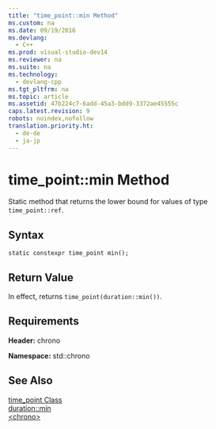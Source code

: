 ```yaml
---
title: "time_point::min Method"
ms.custom: na
ms.date: 09/19/2016
ms.devlang: 
  - C++
ms.prod: visual-studio-dev14
ms.reviewer: na
ms.suite: na
ms.technology: 
  - devlang-cpp
ms.tgt_pltfrm: na
ms.topic: article
ms.assetid: 47b224c7-6add-45a3-bdd9-3372ae45555c
caps.latest.revision: 9
robots: noindex,nofollow
translation.priority.ht: 
  - de-de
  - ja-jp
---
```

# time_point::min Method
Static method that returns the lower bound for values of type `time_point::ref`.  
  
## Syntax  
  
```  
static constexpr time_point min();  
```  
  
## Return Value  
 In effect, returns `time_point(duration::min())`.  
  
## Requirements  
 **Header:** chrono  
  
 **Namespace:** std::chrono  
  
## See Also  
 [time_point Class](../vs140/time_point-Class.md)   
 [duration::min](../vs140/duration--min-Method.md)   
 [<chrono\>](../vs140/-chrono-.md)